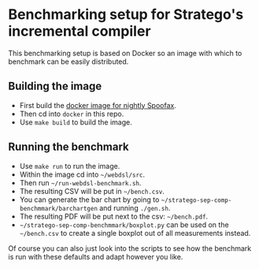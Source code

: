 # Benchmarking setup for Stratego's incremental compiler

This benchmarking setup is based on Docker so an image with which to benchmark can be easily distributed. 

## Building the image

* First build the [docker image for nightly Spoofax][0]. 
* Then cd into `docker` in this repo. 
* Use `make build` to build the image.

## Running the benchmark

* Use `make run` to run the image. 
* Within the image cd into `~/webdsl/src`.
* Then run `~/run-webdsl-benchmark.sh`. 
* The resulting CSV will be put in `~/bench.csv`.
* You can generate the bar chart by going to `~/stratego-sep-comp-benchmmark/barchartgen` and running `./gen.sh`.
* The resulting PDF will be put next to the csv: `~/bench.pdf`. 
* `~/stratego-sep-comp-benchmmark/boxplot.py` can be used on the `~/bench.csv` to create a single boxplot out of all measurements instead.

Of course you can also just look into the scripts to see how the benchmark is run with these defaults and adapt however you like. 

[0]: https://gitlab.ewi.tudelft.nl/spoofax/docker-images/tree/master/spoofax-build
